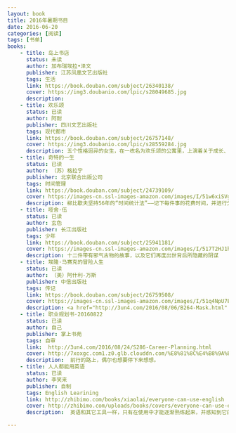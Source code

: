 ```yaml
---
layout: book
title: 2016年暑期书目
date: 2016-06-20
categories: [阅读]
tags: [书单]
books: 
    - title: 岛上书店
      status: 未读
      author: 加布瑞埃拉•泽文
      publisher: 江苏凤凰文艺出版社
      tags: 生活
      link: https://book.douban.com/subject/26340138/           
      cover: https://img3.doubanio.com/lpic/s28049685.jpg
      description: 
    - title: 欢乐颂
      status: 已读
      author: 阿耐 
      publisher: 四川文艺出版社
      tags: 现代都市
      link: https://book.douban.com/subject/26757148/
      cover: https://img3.doubanio.com/lpic/s28559284.jpg
      description: 五个性格迥异的女生，在一栋名为欢乐颂的公寓里，上演着关于成长、爱情、亲情的那些故事。
    - title: 奇特的一生
      status: 已读
      author: （苏）格拉宁 
      publisher: 北京联合出版公司
      tags: 时间管理
      link: https://book.douban.com/subject/24739109/           
      cover: https://images-cn.ssl-images-amazon.com/images/I/51w6xiSVgBL._AA320_.jpg
      description: 柳比歇夫坚持56年的“时间统计法”——记下每件事的花费时间，并进行分析,不断纠正偏差。
    - title: 哑舍·伍
      status: 已读
      author: 玄色
      publisher: 长江出版社
      tags: 少年
      link: https://book.douban.com/subject/25941181/ 
      cover: https://images-cn.ssl-images-amazon.com/images/I/517T2HJ1h6L._AA320_.jpg
      description: 十二件带有邪气古物的故事，以及它们再度出世背后所隐藏的阴谋
    - title: 埃隆·马赛克的冒险人生
      status: 已读
      author: （美）阿什利·万斯
      publisher: 中信出版社
      tags: 传记
      link: https://book.douban.com/subject/26759508/
      cover: https://images-cn.ssl-images-amazon.com/images/I/51q4NpU7EvL._AA320_.jpg
      description: <a href="http://3un4.com/2016/08/06/B264-Mask.html" title="读书笔记">现代社会建立在“高度发达的商业文明”之上，通过交易所获得的金钱，既可以帮助人们提高生活水平，还是衡量个人价值的标志物。因此，许多人都在为了赚钱而奋斗着，而“投入与产出”不成正比的事，绝不去做。“脚踏实地”的选择并没有错，只是每个时代同样需要一些人抬头望望天，为前路做些准备。<br/><br>“仰望星空”的人，脑袋里充满了“天马行空”的想法，对于他们的阶段性成功，许多人不以为意。的确，成功一次可以算作“运气使然”，但连续在不同的领域取得成功，说明这个人具备了一些有助于成功的特质。马斯克仍然在为他的“火星移民”而努力，本书回顾了他前半生的冒险故事，作为平常人的读者，亦能从中收获“振奋人心”的力量。</br></a>
    - title: 职业规划书·20160822
      status: 已读
      author: 自己
      publisher: 掌上书苑
      tags: 自审
      link:  http://3un4.com/2016/08/24/S286-Career-Planning.html
      cover: http://7xoxgc.com1.z0.glb.clouddn.com/%E8%81%8C%E4%B8%9A%E8%A7%84%E5%88%9201.jpg
      description:  前行的路上，偶尔也想要停下来想想。
    - title: 人人都能用英语
      status: 已读
      author: 李笑来
      publisher: 自制
      tags: English Learining
      link: http://zhibimo.com/books/xiaolai/everyone-can-use-english
      cover: http://zhibimo.com/uploads/books/covers/everyone-can-use-english/preview_cover.jpg
      description:  英语和其它工具一样，只有在使用中才能逐渐熟练起来，并感知到它的价值。

---
```


